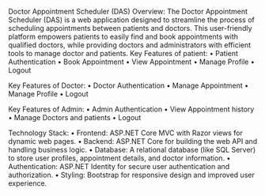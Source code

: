 Doctor Appointment Scheduler (DAS)
Overview: The Doctor Appointment Scheduler (DAS) is a web application designed to streamline the process of scheduling appointments between patients and doctors. This user-friendly platform empowers patients to easily find and book appointments with qualified doctors, while providing doctors and administrators with efficient tools to manage doctor and patients.
Key Features of patient:
•	Patient Authentication
•	Book Appointment
•	View Appointment
•	Manage Profile 
•	Logout


Key Features of Doctor:
•	Doctor Authentication
•	Manage Appointment
•	Manage Profile 
•	Logout


Key Features of Admin:
•	Admin Authentication
•	View Appointment history
•	Manage Doctors and patients
•	Logout

Technology Stack:
•	Frontend: ASP.NET Core MVC with Razor views for dynamic web pages.
•	Backend: ASP.NET Core for building the web API and handling business logic.
•	Database: A relational database (like SQL Server) to store user profiles, appointment details, and doctor information.
•	Authentication: ASP.NET Identity for secure user authentication and authorization.
•	Styling: Bootstrap for responsive design and improved user experience.
